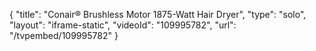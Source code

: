 {
    "title": "Conair&reg; Brushless Motor 1875-Watt Hair Dryer",
    "type": "solo",
    "layout": "iframe-static",
    "videoId": "109995782",
    "url": "\/tvpembed\/109995782"
}